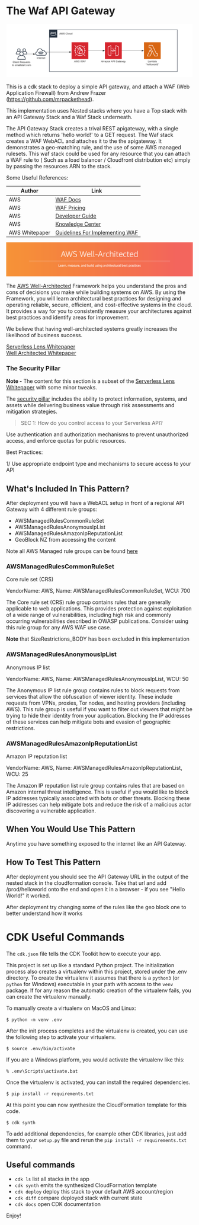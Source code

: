 # The Waf API Gateway

![architecture](img/the-waf-apigateway.png)

This is a cdk stack to deploy a simple API gateway, and attach a WAF (Web Application Firewall) from Andrew Frazer (<https://github.com/mrpackethead>).

This implementation uses Nested stacks where you have a Top stack with an API Gateway Stack and a Waf Stack underneath.

The API Gateway Stack creates a trival REST apigateway, with a single method which returns 'hello world!' to a GET request. 
The Waf stack creates a WAF WebACL and attaches it to the the apigateway. It demonstrates a geo-matching rule, and the use of some AWS managed rulesets. This waf stack could be used for any resource that you can attach a WAF rule to ( Such as a load balancer / Cloudfront distribution etc) simply by passing the resources ARN to the stack. 

Some Useful References:

| Author        | Link           |
| ------------- | ------------- |
| AWS      | [WAF Docs](https://aws.amazon.com/waf/) |
| AWS | [WAF Pricing](https://aws.amazon.com/waf/pricing/) |
| AWS | [Developer Guide](https://docs.aws.amazon.com/AmazonCloudFront/latest/DeveloperGuide/distribution-web-awswaf.html) |
| AWS | [Knowledge Center](https://aws.amazon.com/premiumsupport/knowledge-center/waf-block-common-attacks/) |
| AWS Whitepaper | [Guidelines For Implementing WAF](https://d1.awsstatic.com/whitepapers/guidelines-implementing-aws-waf.pdf) |

![AWS Well Architected](img/well_architected.png)

The [AWS Well-Architected](https://aws.amazon.com/architecture/well-architected/) Framework helps you understand the pros and cons of
decisions you make while building systems on AWS. By using the Framework, you will learn architectural best practices for designing and operating reliable, secure, efficient, and cost-effective systems in the cloud. It provides a way for you to consistently measure your architectures against best practices and identify areas for improvement.

We believe that having well-architected systems greatly increases the likelihood of business success.

[Serverless Lens Whitepaper](https://d1.awsstatic.com/whitepapers/architecture/AWS-Serverless-Applications-Lens.pdf) <br />
[Well Architected Whitepaper](http://d0.awsstatic.com/whitepapers/architecture/AWS_Well-Architected_Framework.pdf)

### The Security Pillar

<strong>Note -</strong> The content for this section is a subset of the [Serverless Lens Whitepaper](https://d1.awsstatic.com/whitepapers/architecture/AWS-Serverless-Applications-Lens.pdf) with some minor tweaks.

The [security pillar](https://d1.awsstatic.com/whitepapers/architecture/AWS-Serverless-Applications-Lens.pdf#page=38) includes the ability to protect information, systems, and assets while delivering business value through risk assessments and mitigation strategies.

> SEC 1: How do you control access to your Serverless API?

Use authentication and authorization mechanisms to prevent unauthorized access, and enforce quotas for public resources.

Best Practices:

1/ Use appropriate endpoint type and mechanisms to secure access to your API

## What's Included In This Pattern?

After deployment you will have a WebACL setup in front of a regional API Gateway with 4 different rule groups:

- AWSManagedRulesCommonRuleSet
- AWSManagedRulesAnonymousIpList
- AWSManagedRulesAmazonIpReputationList
- GeoBlock NZ from accessing the content

Note all AWS Managed rule groups can be found [here](https://docs.aws.amazon.com/waf/latest/developerguide/aws-managed-rule-groups-list.html)

### AWSManagedRulesCommonRuleSet

Core rule set (CRS)

VendorName: AWS, Name: AWSManagedRulesCommonRuleSet, WCU: 700

The Core rule set (CRS) rule group contains rules that are generally applicable to web applications. This provides protection against exploitation of a wide range of vulnerabilities, including high risk and commonly occurring vulnerabilities described in OWASP publications. Consider using this rule group for any AWS WAF use case.

**Note** that SizeRestrictions_BODY has been excluded in this implementation

### AWSManagedRulesAnonymousIpList

Anonymous IP list

VendorName: AWS, Name: AWSManagedRulesAnonymousIpList, WCU: 50

The Anonymous IP list rule group contains rules to block requests from services that allow the obfuscation of viewer identity. These include requests from VPNs, proxies, Tor nodes, and hosting providers (including AWS). This rule group is useful if you want to filter out viewers that might be trying to hide their identity from your application. Blocking the IP addresses of these services can help mitigate bots and evasion of geographic restrictions.

### AWSManagedRulesAmazonIpReputationList

Amazon IP reputation list

VendorName: AWS, Name: AWSManagedRulesAmazonIpReputationList, WCU: 25

The Amazon IP reputation list rule group contains rules that are based on Amazon internal threat intelligence. This is useful if you would like to block IP addresses typically associated with bots or other threats. Blocking these IP addresses can help mitigate bots and reduce the risk of a malicious actor discovering a vulnerable application.

## When You Would Use This Pattern

Anytime you have something exposed to the internet like an API Gateway.

## How To Test This Pattern

After deployment you should see the API Gateway URL in the output of the nested stack in the cloudformation console. Take that url and add /prod/helloworld onto the end and open it in a browser - if you see "Hello World!" it worked.

After deployment try changing some of the rules like the geo block one to better understand how it works

# CDK Useful Commands

The `cdk.json` file tells the CDK Toolkit how to execute your app.

This project is set up like a standard Python project.  The initialization
process also creates a virtualenv within this project, stored under the .env
directory.  To create the virtualenv it assumes that there is a `python3`
(or `python` for Windows) executable in your path with access to the `venv`
package. If for any reason the automatic creation of the virtualenv fails,
you can create the virtualenv manually.

To manually create a virtualenv on MacOS and Linux:

```
$ python -m venv .env
```

After the init process completes and the virtualenv is created, you can use the following
step to activate your virtualenv.

```
$ source .env/bin/activate
```

If you are a Windows platform, you would activate the virtualenv like this:

```
% .env\Scripts\activate.bat
```

Once the virtualenv is activated, you can install the required dependencies.

```
$ pip install -r requirements.txt
```

At this point you can now synthesize the CloudFormation template for this code.

```
$ cdk synth
```

To add additional dependencies, for example other CDK libraries, just add
them to your `setup.py` file and rerun the `pip install -r requirements.txt`
command.

## Useful commands

 * `cdk ls`          list all stacks in the app
 * `cdk synth`       emits the synthesized CloudFormation template
 * `cdk deploy`      deploy this stack to your default AWS account/region
 * `cdk diff`        compare deployed stack with current state
 * `cdk docs`        open CDK documentation

Enjoy!


